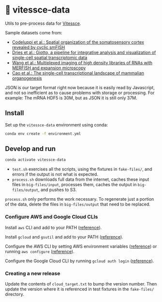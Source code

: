 # 🚄  vitessce-data

Utils to pre-process data for [Vitessce](http://github.com/hms-dbmi/vitessce/#readme).

Sample datasets come from:
- [Codeluppi et al.: Spatial organization of the somatosensory cortex revealed by cyclic smFISH ](http://linnarssonlab.org/osmFISH/availability/)
- [Dries et al.: Giotto, a pipeline for integrative analysis and visualization of single-cell spatial transcriptomic data](https://www.biorxiv.org/content/10.1101/701680v1)
- [Wang et al.: Multiplexed imaging of high density libraries of RNAs with MERFISH and expansion microscopy](https://www.biorxiv.org/content/10.1101/238899v1)
- [Cao et al.: The single-cell transcriptional landscape of mammalian organogenesis](https://mouse-organogenesis.cells.ucsc.edu)

JSON is our target format right now because it is easily read by Javascript,
and not so inefficient as to cause problems with storage or processing.
For example: The mRNA HDF5 is 30M, but as JSON it is still only 37M.

## Install

Set up the `vitessce-data` environment using conda:

```sh
conda env create -f environment.yml
```
## Develop and run

```sh
conda activate vitessce-data
```

- `test.sh` exercises all the scripts, using the fixtures in `fake-files/`,
and errors if the output is not what is expected.
- `process.sh` downloads full data from the internet, caches these input files in `big-files/input`,
processes them, caches the output in `big-files/output`, and pushes to S3.

`process.sh` only performs the work necessary. To regenerate just a portion of the data,
delete the files in `big-files/output` that need to be replaced.

### Configure AWS and Google Cloud CLIs

Install `aws` CLI and add to your PATH ([reference](https://docs.aws.amazon.com/cli/latest/userguide/install-cliv2-linux.html)).

Install `gcloud` and `gsutil` and add to your PATH ([reference](https://cloud.google.com/storage/docs/gsutil_install#linux)).

Configure the AWS CLI by setting AWS environment variables ([reference](https://docs.aws.amazon.com/cli/latest/userguide/cli-configure-envvars.html)) or running `aws configure`  ([reference](https://docs.aws.amazon.com/cli/latest/userguide/cli-configure-files.html)).

Configure the Google Cloud CLI by running `gcloud auth login` ([reference](https://cloud.google.com/sdk/gcloud/reference/auth/login)).


### Creating a new release

Update the contents of `cloud_target.txt` to bump the version number. Then update the version where it is referenced in test fixtures in the `fake-files/` directory.
